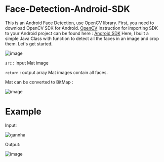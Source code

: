 # Face-Detection-Android-SDK
This is an Android Face Detection, use OpenCV library.
First, you need to download OpenCV SDK for Android.
<a href="https://sourceforge.net/projects/opencvlibrary/files/opencv-android/2.4.11/OpenCV-2.4.11-android-sdk.zip/download">OpenCV</a> 
Instruction for importing SDK to your Android project can be found here : <a href="https://docs.opencv.org/2.4/doc/tutorials/introduction/android_binary_package/O4A_SDK.html">Android SDK</a>
Here, I built a simple Java Class with function to detect all the faces in an image and crop them. Let's get started.

![image](https://user-images.githubusercontent.com/44139135/203688270-8099f403-d25d-411b-a682-d94b553630ef.png)

`src` : Input Mat image

`return` : output array Mat images contain all faces.

Mat can be converted to BitMap :

![image](https://user-images.githubusercontent.com/44139135/203688518-6341b7bf-7edf-4b58-ac39-ab50d95c6ca9.png)


# Example
Input:

![gannha](https://user-images.githubusercontent.com/44139135/203689229-63e71186-17fc-4852-b085-33c17cf58abd.jpeg)


Output:


![image](https://user-images.githubusercontent.com/44139135/203689270-f4f883a2-2944-4ad0-b60e-1ec02c8e6c72.png)


